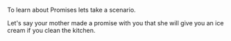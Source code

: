 To learn about Promises lets take a scenario.

Let's say your mother made a promise with you that she will give you an ice cream if you clean the kitchen.
